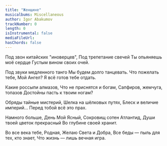 ```yaml
---
title: "Женщине"
musicalbums: Miscellaneous
author: Igor Abakumov
trackNumber: 0
length: 0
isInstrumental: false
mediaFileUrl: 
hasChords: false
---
```


Под звон китайских "иноверцев",
Под трепетание свечей
Ты опьяняешь моё сердце
Густым вином своих очей.

Под звуки медленного танго
Мы будем долго танцевать.
Что пожелать тебе, Мой Ангел?
Я всё готов тебе отдать.

Какие россыпи алмазов,
Что не приснятся и богам,
Сапфиров, жемчуга, топазов
Достойны пасть к твоим ногам?

Обряды тайные мистерий,
Шелка на шёлковых путях,
Блеск и величие империй...
Перед тобой всё это прах.

Намного больше, День Мой Ясный,
Сокровищ сотен Атлантид,
Души твоей цветок прекрасный
Во глубине своей хранит.

Во все века тебе, Родная,
Желаю Света и Добра,
Все беды — пыль для тех, кто знает,
Что жизнь — лишь вечная игра.
